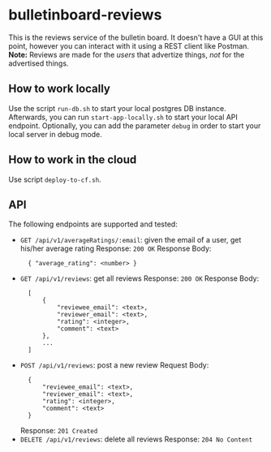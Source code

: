 # bulletinboard-reviews
This is the reviews service of the bulletin board. It doesn't have a GUI at this point, however you can interact with it using a REST client like Postman. **Note:** Reviews are made for the _users_ that advertize things, _not_ for the advertised things.

## How to work locally

Use the script `run-db.sh` to start your local postgres DB instance. Afterwards, you can run `start-app-locally.sh` to start your local API endpoint. Optionally, you can add the parameter `debug` in order to start your local server in debug mode.

## How to work in the cloud

Use script `deploy-to-cf.sh`.

## API

The following endpoints are supported and tested:
- `GET /api/v1/averageRatings/:email`: given the email of a user, get his/her average rating
  Response: `200 OK`
  Response Body:
  ```
    { "average_rating": <number> }
  ```
- `GET /api/v1/reviews`: get all reviews
  Response: `200 OK`
  Response Body:
  ```
    [
        {
            "reviewee_email": <text>, 
            "reviewer_email": <text>, 
            "rating": <integer>, 
            "comment": <text>
        },
        ...
    ]
  ```
- `POST /api/v1/reviews`: post a new review
  Request Body:
  ```
    {
        "reviewee_email": <text>, 
        "reviewer_email": <text>, 
        "rating": <integer>, 
        "comment": <text>
    }
  ```
  Response: `201 Created`
- `DELETE /api/v1/reviews`: delete all reviews
  Response: `204 No Content`
